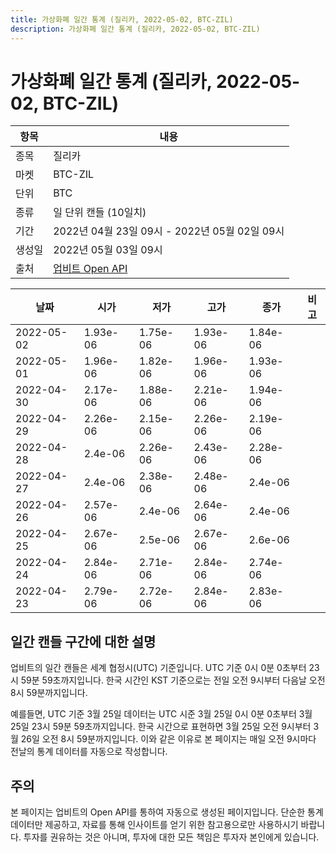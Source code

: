```yaml
---
title: 가상화폐 일간 통계 (질리카, 2022-05-02, BTC-ZIL)
description: 가상화폐 일간 통계 (질리카, 2022-05-02, BTC-ZIL)
---
```



가상화폐 일간 통계 (질리카, 2022-05-02, BTC-ZIL)
===

|항목|내용|
|--|--|
|종목|질리카|
|마켓|BTC-ZIL|
|단위|BTC|
|종류|일 단위 캔들 (10일치)|
|기간|2022년 04월 23일 09시 - 2022년 05월 02일 09시|
|생성일|2022년 05월 03일 09시|
|출처|[업비트 Open API](https://docs.upbit.com)|


|날짜|시가|저가|고가|종가|비고|
|--|--|--|--|--|--|
|2022-05-02|1.93e-06|1.75e-06|1.93e-06|1.84e-06|    |
|2022-05-01|1.96e-06|1.82e-06|1.96e-06|1.93e-06|    |
|2022-04-30|2.17e-06|1.88e-06|2.21e-06|1.94e-06|    |
|2022-04-29|2.26e-06|2.15e-06|2.26e-06|2.19e-06|    |
|2022-04-28|2.4e-06|2.26e-06|2.43e-06|2.28e-06|    |
|2022-04-27|2.4e-06|2.38e-06|2.48e-06|2.4e-06|    |
|2022-04-26|2.57e-06|2.4e-06|2.64e-06|2.4e-06|    |
|2022-04-25|2.67e-06|2.5e-06|2.67e-06|2.6e-06|    |
|2022-04-24|2.84e-06|2.71e-06|2.84e-06|2.74e-06|    |
|2022-04-23|2.79e-06|2.72e-06|2.84e-06|2.83e-06|    |


일간 캔들 구간에 대한 설명
---


업비트의 일간 캔들은 세계 협정시(UTC) 기준입니다. 
UTC 기준 0시 0분 0초부터 23시 59분 59초까지입니다. 
한국 시간인 KST 기준으로는 전일 오전 9시부터 다음날 오전 8시 59분까지입니다. 


예를들면, UTC 기준 3월 25일 데이터는 UTC 시준 3월 25일 0시 0분 0초부터 3월 25일 23시 59분 59초까지입니다. 
한국 시간으로 표현하면 3월 25일 오전 9시부터 3월 26일 오전 8시 59분까지입니다. 
이와 같은 이유로 본 페이지는 매일 오전 9시마다 전날의 통계 데이터를 자동으로 작성합니다. 


주의
---


본 페이지는 업비트의 Open API를 통하여 자동으로 생성된 페이지입니다. 
단순한 통계 데이터만 제공하고, 자료를 통해 인사이트를 얻기 위한 참고용으로만 사용하시기 바랍니다. 
투자를 권유하는 것은 아니며, 투자에 대한 모든 책임은 투자자 본인에게 있습니다. 
